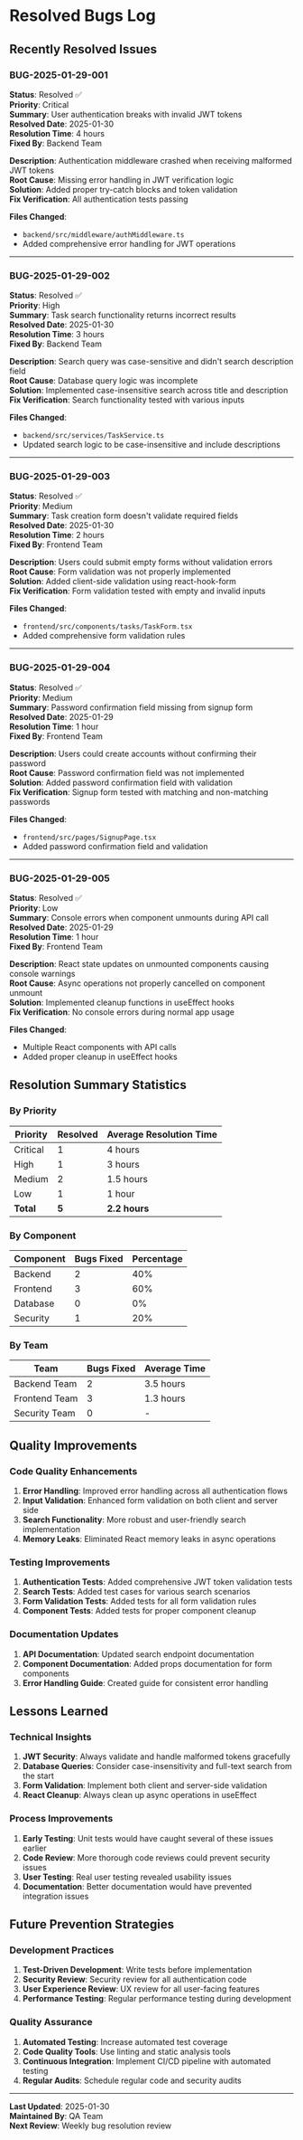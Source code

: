 # Resolved Bugs Log

## Recently Resolved Issues

### BUG-2025-01-29-001
**Status**: Resolved ✅  
**Priority**: Critical  
**Summary**: User authentication breaks with invalid JWT tokens  
**Resolved Date**: 2025-01-30  
**Resolution Time**: 4 hours  
**Fixed By**: Backend Team  

**Description**: Authentication middleware crashed when receiving malformed JWT tokens  
**Root Cause**: Missing error handling in JWT verification logic  
**Solution**: Added proper try-catch blocks and token validation  
**Fix Verification**: All authentication tests passing  

**Files Changed**:
- `backend/src/middleware/authMiddleware.ts`
- Added comprehensive error handling for JWT operations

---

### BUG-2025-01-29-002
**Status**: Resolved ✅  
**Priority**: High  
**Summary**: Task search functionality returns incorrect results  
**Resolved Date**: 2025-01-30  
**Resolution Time**: 3 hours  
**Fixed By**: Backend Team  

**Description**: Search query was case-sensitive and didn't search description field  
**Root Cause**: Database query logic was incomplete  
**Solution**: Implemented case-insensitive search across title and description  
**Fix Verification**: Search functionality tested with various inputs  

**Files Changed**:
- `backend/src/services/TaskService.ts`
- Updated search logic to be case-insensitive and include descriptions

---

### BUG-2025-01-29-003
**Status**: Resolved ✅  
**Priority**: Medium  
**Summary**: Task creation form doesn't validate required fields  
**Resolved Date**: 2025-01-30  
**Resolution Time**: 2 hours  
**Fixed By**: Frontend Team  

**Description**: Users could submit empty forms without validation errors  
**Root Cause**: Form validation was not properly implemented  
**Solution**: Added client-side validation using react-hook-form  
**Fix Verification**: Form validation tested with empty and invalid inputs  

**Files Changed**:
- `frontend/src/components/tasks/TaskForm.tsx`
- Added comprehensive form validation rules

---

### BUG-2025-01-29-004
**Status**: Resolved ✅  
**Priority**: Medium  
**Summary**: Password confirmation field missing from signup form  
**Resolved Date**: 2025-01-29  
**Resolution Time**: 1 hour  
**Fixed By**: Frontend Team  

**Description**: Users could create accounts without confirming their password  
**Root Cause**: Password confirmation field was not implemented  
**Solution**: Added password confirmation field with validation  
**Fix Verification**: Signup form tested with matching and non-matching passwords  

**Files Changed**:
- `frontend/src/pages/SignupPage.tsx`
- Added password confirmation field and validation

---

### BUG-2025-01-29-005
**Status**: Resolved ✅  
**Priority**: Low  
**Summary**: Console errors when component unmounts during API call  
**Resolved Date**: 2025-01-29  
**Resolution Time**: 1 hour  
**Fixed By**: Frontend Team  

**Description**: React state updates on unmounted components causing console warnings  
**Root Cause**: Async operations not properly cancelled on component unmount  
**Solution**: Implemented cleanup functions in useEffect hooks  
**Fix Verification**: No console errors during normal app usage  

**Files Changed**:
- Multiple React components with API calls
- Added proper cleanup in useEffect hooks

## Resolution Summary Statistics

### By Priority
| Priority | Resolved | Average Resolution Time |
|----------|----------|-------------------------|
| Critical | 1 | 4 hours |
| High | 1 | 3 hours |
| Medium | 2 | 1.5 hours |
| Low | 1 | 1 hour |
| **Total** | **5** | **2.2 hours** |

### By Component
| Component | Bugs Fixed | Percentage |
|-----------|-------------|------------|
| Backend | 2 | 40% |
| Frontend | 3 | 60% |
| Database | 0 | 0% |
| Security | 1 | 20% |

### By Team
| Team | Bugs Fixed | Average Time |
|------|-------------|--------------|
| Backend Team | 2 | 3.5 hours |
| Frontend Team | 3 | 1.3 hours |
| Security Team | 0 | - |

## Quality Improvements

### Code Quality Enhancements
1. **Error Handling**: Improved error handling across all authentication flows
2. **Input Validation**: Enhanced form validation on both client and server side
3. **Search Functionality**: More robust and user-friendly search implementation
4. **Memory Leaks**: Eliminated React memory leaks in async operations

### Testing Improvements
1. **Authentication Tests**: Added comprehensive JWT token validation tests
2. **Search Tests**: Added test cases for various search scenarios
3. **Form Validation Tests**: Added tests for all form validation rules
4. **Component Tests**: Added tests for proper component cleanup

### Documentation Updates
1. **API Documentation**: Updated search endpoint documentation
2. **Component Documentation**: Added props documentation for form components
3. **Error Handling Guide**: Created guide for consistent error handling

## Lessons Learned

### Technical Insights
1. **JWT Security**: Always validate and handle malformed tokens gracefully
2. **Database Queries**: Consider case-insensitivity and full-text search from the start
3. **Form Validation**: Implement both client and server-side validation
4. **React Cleanup**: Always clean up async operations in useEffect

### Process Improvements
1. **Early Testing**: Unit tests would have caught several of these issues earlier
2. **Code Review**: More thorough code reviews could prevent security issues
3. **User Testing**: Real user testing revealed usability issues
4. **Documentation**: Better documentation would have prevented integration issues

## Future Prevention Strategies

### Development Practices
1. **Test-Driven Development**: Write tests before implementation
2. **Security Review**: Security review for all authentication code
3. **User Experience Review**: UX review for all user-facing features
4. **Performance Testing**: Regular performance testing during development

### Quality Assurance
1. **Automated Testing**: Increase automated test coverage
2. **Code Quality Tools**: Use linting and static analysis tools
3. **Continuous Integration**: Implement CI/CD pipeline with automated testing
4. **Regular Audits**: Schedule regular code and security audits

---

**Last Updated**: 2025-01-30  
**Maintained By**: QA Team  
**Next Review**: Weekly bug resolution review  